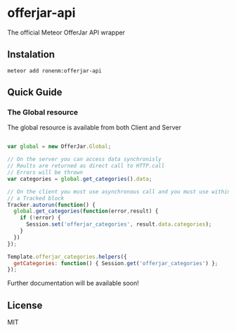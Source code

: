 # offerjar-api
The official Meteor OfferJar API wrapper

## Instalation
```
meteor add ronenm:offerjar-api
```

## Quick Guide

### The Global resource
The global resource is available from both Client and Server

```javascript

var global = new OfferJar.Global;

// On the server you can access data synchronisly
// Reults are returned as direct call to HTTP.call
// Errors will be thrown
var categories = global.get_categories().data;

// On the client you must use asynchronous call and you must use within
// a Tracked block
Tracker.autorun(function() {
  global.get_categories(function(error,result) {
    if (!error) {
      Session.set('offerjar_categories', result.data.categories);
    }
  })
});

Template.offerjar_categories.helpers({
  getCategories: function() { Session.get('offerjar_categories') };
});


```

Further documentation will be available soon!

## License
MIT
